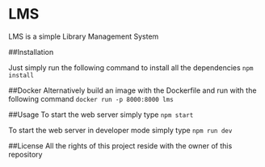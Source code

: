 # LMS
LMS is a simple Library Management System

##Installation

Just simply run the following command to install all the dependencies
```npm install```

##Docker
Alternatively build an image with the Dockerfile and run with the following command
```docker run -p 8000:8000 lms```

##Usage
To start the web server simply type
```npm start```

To start the web server in developer mode simply type
```npm run dev```

##License
All the rights of this project reside with the owner of this repository
